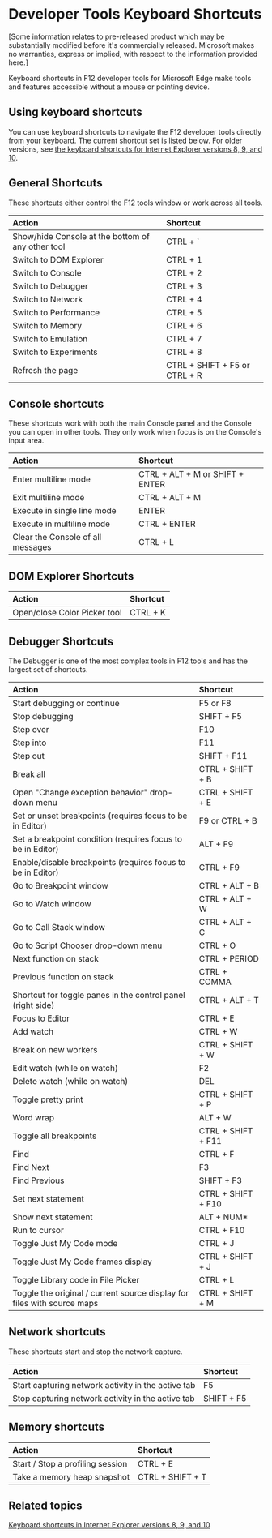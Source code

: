 # Developer Tools Keyboard Shortcuts
[Some information relates to pre-released product which may be substantially modified before it's commercially released. Microsoft makes no warranties, express or implied, with respect to the information provided here.]

Keyboard shortcuts in F12 developer tools for Microsoft Edge make tools and features accessible without a mouse or pointing device.

## Using keyboard shortcuts
You can use keyboard shortcuts to navigate the F12 developer tools directly from your keyboard. The current shortcut set is listed below. For older versions, see [the keyboard shortcuts for Internet Explorer versions 8, 9, and 10](https://msdnstage.redmond.corp.microsoft.com/en-us/library/dd565630(v=vs.85).aspx).

## General Shortcuts
These shortcuts either control the F12 tools window or work across all tools.


Action | Shortcut 
:------------ | :------------- 
Show/hide Console at the bottom of any other tool  | CTRL + `
Switch to DOM Explorer | CTRL + 1
Switch to Console |  CTRL + 2 
Switch to Debugger | CTRL + 3 
Switch to Network | CTRL + 4 
Switch to Performance | CTRL + 5 
Switch to Memory | CTRL + 6 
Switch to Emulation | CTRL + 7 
Switch to Experiments | CTRL + 8 
Refresh the page | CTRL + SHIFT + F5 or CTRL + R

## Console shortcuts
These shortcuts work with both the main Console panel and the Console you can open in other tools. They only work when focus is on the Console's input area.

Action | Shortcut 
:------------ | :------------- 
Enter multiline mode | CTRL + ALT + M or SHIFT + ENTER 
Exit multiline mode | CTRL + ALT + M 
Execute in single line mode | ENTER 
Execute in multiline mode | CTRL + ENTER 
Clear the Console of all messages | CTRL + L 

## DOM Explorer Shortcuts

Action | Shortcut 
:------------ | :------------- 
Open/close Color Picker tool  | CTRL + K

## Debugger Shortcuts
The Debugger is one of the most complex tools in F12 tools and has the largest set of shortcuts.


Action | Shortcut 
:------------ | :------------- 
Start debugging or continue  | F5 or F8
Stop debugging | SHIFT + F5 
Step over | F10 
Step into | F11 
Step out | SHIFT + F11 
Break all | CTRL + SHIFT + B 
Open "Change exception behavior" drop-down menu | CTRL + SHIFT + E 
Set or unset breakpoints (requires focus to be in Editor) | F9 or CTRL + B 
Set a breakpoint condition (requires focus to be in Editor) | ALT + F9 
Enable/disable breakpoints (requires focus to be in Editor) | CTRL + F9 
Go to Breakpoint window | CTRL + ALT + B 
Go to Watch window | CTRL + ALT + W 
Go to Call Stack window | CTRL + ALT + C  
Go to Script Chooser drop-down menu | CTRL + O 
Next function on stack | CTRL + PERIOD 
Previous function on stack | CTRL + COMMA 
Shortcut for toggle panes in the control panel (right side) | CTRL + ALT + T 
Focus to Editor | CTRL + E 
Add watch | CTRL + W 
Break on new workers | CTRL + SHIFT + W 
Edit watch (while on watch) | F2 
Delete watch (while on watch) | DEL 
Toggle pretty print | CTRL + SHIFT + P 
Word wrap | ALT + W 
Toggle all breakpoints | CTRL + SHIFT + F11 
Find | CTRL + F 
Find Next | F3 
Find Previous | SHIFT + F3 
Set next statement | CTRL + SHIFT + F10 
Show next statement | ALT + NUM* 
Run to cursor | CTRL + F10 
Toggle Just My Code mode | CTRL + J 
Toggle Just My Code frames display | CTRL + SHIFT + J 
Toggle Library code in File Picker | CTRL + L 
Toggle the original / current source display for files with source maps | CTRL + SHIFT + M 

## Network shortcuts
These shortcuts start and stop the network capture.

Action | Shortcut 
:------------ | :------------- 
Start capturing network activity in the active tab  | F5
Stop capturing network activity in the active tab | SHIFT + F5 

## Memory shortcuts
Action | Shortcut 
:------------ | :------------- 
Start / Stop a profiling session  | CTRL + E 
Take a memory heap snapshot | CTRL + SHIFT + T 

## Related topics

[Keyboard shortcuts in Internet Explorer versions 8, 9, and 10](https://msdn.microsoft.com/en-us/library/dd565630(v=vs.85).aspx)

